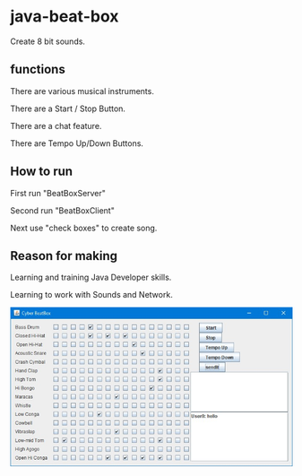 # java-beat-box
Create 8 bit sounds.
## functions
There are various musical instruments.
 
There are a Start / Stop Button.

There are a chat feature.

There are Tempo Up/Down Buttons.

## How to run 
First run "BeatBoxServer"

Second run "BeatBoxClient"

Next use "check boxes" to create song.
## Reason for making
Learning and training Java Developer skills.

Learning to work with Sounds and Network.

![](/BeatBox/javaBeatBoxClient.jpg)
